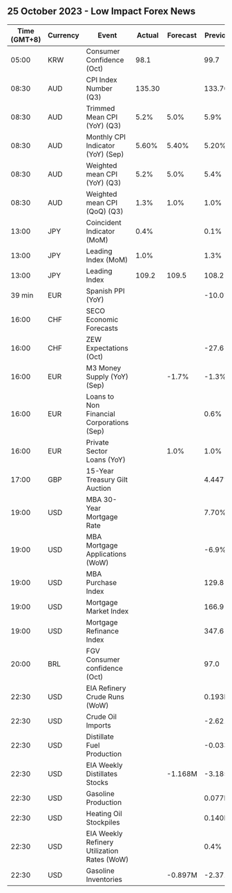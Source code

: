## 25 October 2023 - Low Impact Forex News

| Time (GMT+8) | Currency | Event | Actual | Forecast | Previous |
|------|----------|-------|--------|----------|----------|
| 05:00 | KRW | Consumer Confidence (Oct) | 98.1 |  | 99.7 |
| 08:30 | AUD | CPI Index Number (Q3) | 135.30 |  | 133.70 |
| 08:30 | AUD | Trimmed Mean CPI (YoY) (Q3) | 5.2% | 5.0% | 5.9% |
| 08:30 | AUD | Monthly CPI Indicator (YoY) (Sep) | 5.60% | 5.40% | 5.20% |
| 08:30 | AUD | Weighted mean CPI (YoY) (Q3) | 5.2% | 5.0% | 5.4% |
| 08:30 | AUD | Weighted mean CPI (QoQ) (Q3) | 1.3% | 1.0% | 1.0% |
| 13:00 | JPY | Coincident Indicator (MoM) | 0.4% |  | 0.1% |
| 13:00 | JPY | Leading Index (MoM) | 1.0% |  | 1.3% |
| 13:00 | JPY | Leading Index | 109.2 | 109.5 | 108.2 |
| 39 min | EUR | Spanish PPI (YoY) |  |  | -10.0% |
| 16:00 | CHF | SECO Economic Forecasts |  |  |  |
| 16:00 | CHF | ZEW Expectations (Oct) |  |  | -27.6 |
| 16:00 | EUR | M3 Money Supply (YoY) (Sep) |  | -1.7% | -1.3% |
| 16:00 | EUR | Loans to Non Financial Corporations (Sep) |  |  | 0.6% |
| 16:00 | EUR | Private Sector Loans (YoY) |  | 1.0% | 1.0% |
| 17:00 | GBP | 15-Year Treasury Gilt Auction |  |  | 4.447% |
| 19:00 | USD | MBA 30-Year Mortgage Rate |  |  | 7.70% |
| 19:00 | USD | MBA Mortgage Applications (WoW) |  |  | -6.9% |
| 19:00 | USD | MBA Purchase Index |  |  | 129.8 |
| 19:00 | USD | Mortgage Market Index |  |  | 166.9 |
| 19:00 | USD | Mortgage Refinance Index |  |  | 347.6 |
| 20:00 | BRL | FGV Consumer confidence (Oct) |  |  | 97.0 |
| 22:30 | USD | EIA Refinery Crude Runs (WoW) |  |  | 0.193M |
| 22:30 | USD | Crude Oil Imports |  |  | -2.621M |
| 22:30 | USD | Distillate Fuel Production |  |  | -0.033M |
| 22:30 | USD | EIA Weekly Distillates Stocks |  | -1.168M | -3.185M |
| 22:30 | USD | Gasoline Production |  |  | 0.077M |
| 22:30 | USD | Heating Oil Stockpiles |  |  | 0.140M |
| 22:30 | USD | EIA Weekly Refinery Utilization Rates (WoW) |  |  | 0.4% |
| 22:30 | USD | Gasoline Inventories |  | -0.897M | -2.371M |
